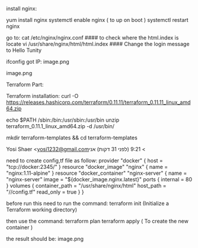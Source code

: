 install nginx:

yum install nginx
systemctl enable nginx ( to up on boot )
systemctl restart nginx

go to:
cat /etc/nginx/nginx.conf #### to check where the html.index is locate
vi /usr/share/nginx/html/html.index #### Change the login message to Hello Tunity

ifconfig got IP:
image.png



image.png




Terraform Part:

Terraform installation:
curl -O https://releases.hashicorp.com/terraform/0.11.11/terraform_0.11.11_linux_amd64.zip


 echo $PATH
/sbin:/bin:/usr/sbin:/usr/bin
unzip terraform_0.11.1_linux_amd64.zip -d /usr/bin/



mkdir terraform-templates && cd terraform-templates


Yosi Shaer‏ <yosi1232@gmail.com‏>
9:21 (לפני 31 דקות)
אני

need to create config,tf file as follow:
provider "docker" {
  host = "tcp://docker:2345/"
}
resource "docker_image" "nginx" {
  name = "nginx:1.11-alpine"
}
resource "docker_container" "nginx-server" {
  name = "nginx-server"
  image = "${docker_image.nginx.latest}"
  ports {
    internal = 80
  }
  volumes {
    container_path  = "/usr/share/nginx/html"
    host_path = "/<Path Where Config Locate>/config.tf"
    read_only = true
  }
}



before run this need to run the command:
terraform init  (Initialize a Terraform working directory)

then use the command:
terraform plan
terraform apply ( To create the new container )

the result should be:
image.png
 

